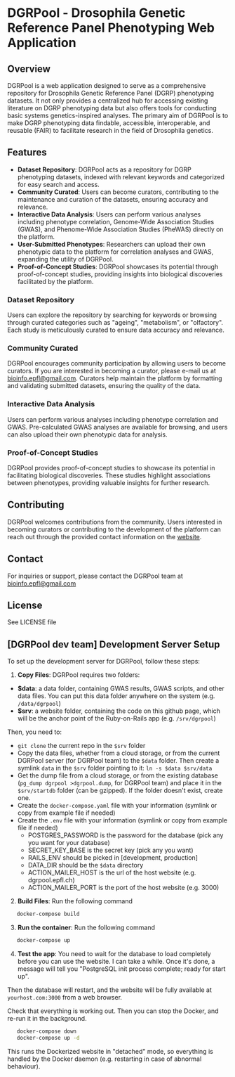 # DGRPool - Drosophila Genetic Reference Panel Phenotyping Web Application

## Overview

DGRPool is a web application designed to serve as a comprehensive repository for Drosophila Genetic Reference Panel (DGRP) phenotyping datasets. It not only provides a centralized hub for accessing existing literature on DGRP phenotyping data but also offers tools for conducting basic systems genetics-inspired analyses. The primary aim of DGRPool is to make DGRP phenotyping data findable, accessible, interoperable, and reusable (FAIR) to facilitate research in the field of Drosophila genetics.

## Features

- **Dataset Repository**: DGRPool acts as a repository for DGRP phenotyping datasets, indexed with relevant keywords and categorized for easy search and access.
- **Community Curated**: Users can become curators, contributing to the maintenance and curation of the datasets, ensuring accuracy and relevance.
- **Interactive Data Analysis**: Users can perform various analyses including phenotype correlation, Genome-Wide Association Studies (GWAS), and Phenome-Wide Association Studies (PheWAS) directly on the platform.
- **User-Submitted Phenotypes**: Researchers can upload their own phenotypic data to the platform for correlation analyses and GWAS, expanding the utility of DGRPool.
- **Proof-of-Concept Studies**: DGRPool showcases its potential through proof-of-concept studies, providing insights into biological discoveries facilitated by the platform.

### Dataset Repository

Users can explore the repository by searching for keywords or browsing through curated categories such as "ageing", "metabolism", or "olfactory". Each study is meticulously curated to ensure data accuracy and relevance.

### Community Curated

DGRPool encourages community participation by allowing users to become curators. If you are interested in becoming a curator, please e-mail us at [bioinfo.epfl@gmail.com](mailto:bioinfo.epfl@gmail.com?subject=Volunteering%20as%20a%20curator). Curators help maintain the platform by formatting and validating submitted datasets, ensuring the quality of the data.

### Interactive Data Analysis

Users can perform various analyses including phenotype correlation and GWAS. Pre-calculated GWAS analyses are available for browsing, and users can also upload their own phenotypic data for analysis.

### Proof-of-Concept Studies

DGRPool provides proof-of-concept studies to showcase its potential in facilitating biological discoveries. These studies highlight associations between phenotypes, providing valuable insights for further research.

## Contributing

DGRPool welcomes contributions from the community. Users interested in becoming curators or contributing to the development of the platform can reach out through the provided contact information on the [website](https://dgrpool.epfl.ch/).

## Contact

For inquiries or support, please contact the DGRPool team at [bioinfo.epfl@gmail.com](mailto:bioinfo.epfl@gmail.com)

## License

See LICENSE file

## [DGRPool dev team] Development Server Setup

To set up the development server for DGRPool, follow these steps:

1. **Copy Files**:
DGRPool requires two folders:
- **$data**: a data folder, containing GWAS results, GWAS scripts, and other data files. You can put this data folder anywhere on the system (e.g. `/data/dgrpool`)
- **$srv**: a website folder, containing the code on this github page, which will be the anchor point of the Ruby-on-Rails app (e.g. `/srv/dgrpool`)

Then, you need to:
- `git clone` the current repo in the `$srv` folder
- Copy the data files, whether from a cloud storage, or from the current DGRPool server (for DGRPool team) to the `$data` folder. Then create a symlink `data` in the `$srv` folder pointing to it: `ln -s $data $srv/data`
- Get the dump file from a cloud storage, or from the existing database (`pg_dump dgrpool >dgrpool.dump`, for DGRPool team) and place it in the `$srv/startdb` folder (can be gzipped). If the folder doesn't exist, create one.
- Create the `docker-compose.yaml` file with your information (symlink or copy from example file if needed)
- Create the `.env` file with your information (symlink or copy from example file if needed)
  - POSTGRES_PASSWORD is the password for the database (pick any you want for your database)
  - SECRET_KEY_BASE is the secret key (pick any you want)
  - RAILS_ENV should be picked in [development, production]
  - DATA_DIR should be the `$data` directory
  - ACTION_MAILER_HOST is the url of the host website (e.g. dgrpool.epfl.ch)
  - ACTION_MAILER_PORT is the port of the host website (e.g. 3000)

2. **Build Files**:
Run the following command
```bash
   docker-compose build
```

3. **Run the container**:
Run the following command
```bash
   docker-compose up
```

4. **Test the app**:
You need to wait for the database to load completely before you can use the website. I can take a while.
Once it's done, a message will tell you "PostgreSQL init process complete; ready for start up".

Then the database will restart, and the website will be fully available at `yourhost.com:3000` from a web browser.

Check that everything is working out. Then you can stop the Docker, and re-run it in the background.

```bash
   docker-compose down
   docker-compose up -d
```
This runs the Dockerized website in "detached" mode, so everything is handled by the Docker daemon (e.g. restarting in case of abnormal behaviour).
